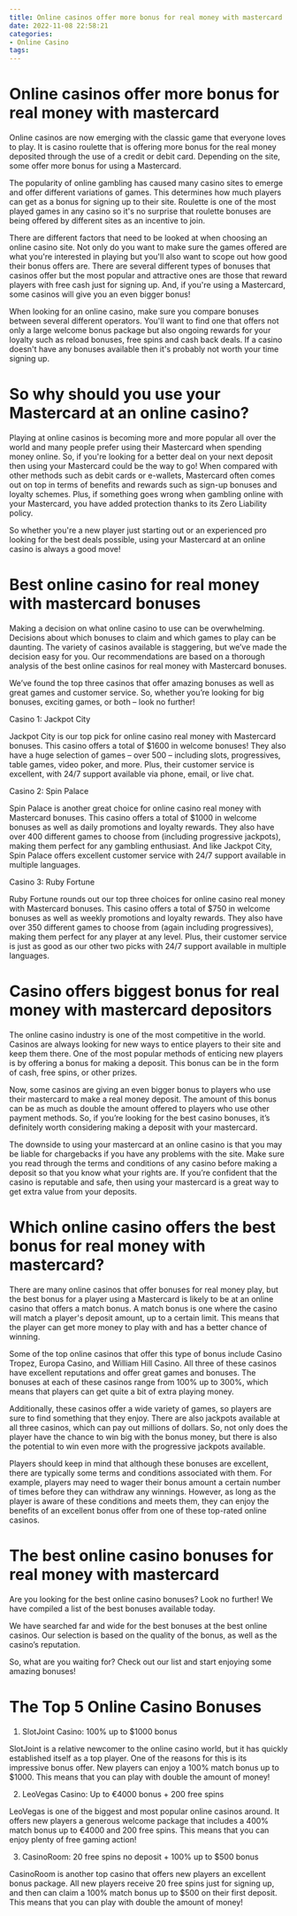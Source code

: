 ```yaml
---
title: Online casinos offer more bonus for real money with mastercard
date: 2022-11-08 22:58:21
categories:
- Online Casino
tags:
---
```



#  Online casinos offer more bonus for real money with mastercard

Online casinos are now emerging with the classic game that everyone loves to play. It is casino roulette that is offering more bonus for the real money deposited through the use of a credit or debit card. Depending on the site, some offer more bonus for using a Mastercard.

The popularity of online gambling has caused many casino sites to emerge and offer different variations of games. This determines how much players can get as a bonus for signing up to their site. Roulette is one of the most played games in any casino so it's no surprise that roulette bonuses are being offered by different sites as an incentive to join.

There are different factors that need to be looked at when choosing an online casino site. Not only do you want to make sure the games offered are what you're interested in playing but you'll also want to scope out how good their bonus offers are.  There are several different types of bonuses that casinos offer but the most popular and attractive ones are those that reward players with free cash just for signing up. And, if you're using a Mastercard, some casinos will give you an even bigger bonus!

When looking for an online casino, make sure you compare bonuses between several different operators. You'll want to find one that offers not only a large welcome bonus package but also ongoing rewards for your loyalty such as reload bonuses, free spins and cash back deals. If a casino doesn't have any bonuses available then it's probably not worth your time signing up.

# So why should you use your Mastercard at an online casino?

Playing at online casinos is becoming more and more popular all over the world and many people prefer using their Mastercard when spending money online. So, if you're looking for a better deal on your next deposit then using your Mastercard could be the way to go! When compared with other methods such as debit cards or e-wallets, Mastercard often comes out on top in terms of benefits and rewards such as sign-up bonuses and loyalty schemes.  Plus, if something goes wrong when gambling online with your Mastercard, you have added protection thanks to its Zero Liability policy.

So whether you're a new player just starting out or an experienced pro looking for the best deals possible, using your Mastercard at an online casino is always a good move!

#  Best online casino for real money with mastercard bonuses

Making a decision on what online casino to use can be overwhelming. Decisions about which bonuses to claim and which games to play can be daunting. The variety of casinos available is staggering, but we’ve made the decision easy for you. Our recommendations are based on a thorough analysis of the best online casinos for real money with Mastercard bonuses.

We’ve found the top three casinos that offer amazing bonuses as well as great games and customer service. So, whether you’re looking for big bonuses, exciting games, or both – look no further!

Casino 1: Jackpot City

Jackpot City is our top pick for online casino real money with Mastercard bonuses. This casino offers a total of $1600 in welcome bonuses! They also have a huge selection of games – over 500 – including slots, progressives, table games, video poker, and more. Plus, their customer service is excellent, with 24/7 support available via phone, email, or live chat.

Casino 2: Spin Palace

Spin Palace is another great choice for online casino real money with Mastercard bonuses. This casino offers a total of $1000 in welcome bonuses as well as daily promotions and loyalty rewards. They also have over 400 different games to choose from (including progressive jackpots), making them perfect for any gambling enthusiast. And like Jackpot City, Spin Palace offers excellent customer service with 24/7 support available in multiple languages.

Casino 3: Ruby Fortune

Ruby Fortune rounds out our top three choices for online casino real money with Mastercard bonuses. This casino offers a total of $750 in welcome bonuses as well as weekly promotions and loyalty rewards. They also have over 350 different games to choose from (again including progressives), making them perfect for any player at any level. Plus, their customer service is just as good as our other two picks with 24/7 support available in multiple languages.

#  Casino offers biggest bonus for real money with mastercard depositors

The online casino industry is one of the most competitive in the world. Casinos are always looking for new ways to entice players to their site and keep them there. One of the most popular methods of enticing new players is by offering a bonus for making a deposit. This bonus can be in the form of cash, free spins, or other prizes.

Now, some casinos are giving an even bigger bonus to players who use their mastercard to make a real money deposit. The amount of this bonus can be as much as double the amount offered to players who use other payment methods. So, if you’re looking for the best casino bonuses, it’s definitely worth considering making a deposit with your mastercard.

The downside to using your mastercard at an online casino is that you may be liable for chargebacks if you have any problems with the site. Make sure you read through the terms and conditions of any casino before making a deposit so that you know what your rights are. If you’re confident that the casino is reputable and safe, then using your mastercard is a great way to get extra value from your deposits.

#  Which online casino offers the best bonus for real money with mastercard?

There are many online casinos that offer bonuses for real money play, but the best bonus for a player using a Mastercard is likely to be at an online casino that offers a match bonus. A match bonus is one where the casino will match a player's deposit amount, up to a certain limit. This means that the player can get more money to play with and has a better chance of winning.

Some of the top online casinos that offer this type of bonus include Casino Tropez, Europa Casino, and William Hill Casino. All three of these casinos have excellent reputations and offer great games and bonuses. The bonuses at each of these casinos range from 100% up to 300%, which means that players can get quite a bit of extra playing money.

Additionally, these casinos offer a wide variety of games, so players are sure to find something that they enjoy. There are also jackpots available at all three casinos, which can pay out millions of dollars. So, not only does the player have the chance to win big with the bonus money, but there is also the potential to win even more with the progressive jackpots available.

Players should keep in mind that although these bonuses are excellent, there are typically some terms and conditions associated with them. For example, players may need to wager their bonus amount a certain number of times before they can withdraw any winnings. However, as long as the player is aware of these conditions and meets them, they can enjoy the benefits of an excellent bonus offer from one of these top-rated online casinos.

#  The best online casino bonuses for real money with mastercard

Are you looking for the best online casino bonuses? Look no further! We have compiled a list of the best bonuses available today.

We have searched far and wide for the best bonuses at the best online casinos. Our selection is based on the quality of the bonus, as well as the casino’s reputation.

So, what are you waiting for? Check out our list and start enjoying some amazing bonuses!

#  The Top 5 Online Casino Bonuses

1. SlotJoint Casino: 100% up to $1000 bonus

SlotJoint is a relative newcomer to the online casino world, but it has quickly established itself as a top player. One of the reasons for this is its impressive bonus offer. New players can enjoy a 100% match bonus up to $1000. This means that you can play with double the amount of money!

2. LeoVegas Casino: Up to €4000 bonus + 200 free spins

LeoVegas is one of the biggest and most popular online casinos around. It offers new players a generous welcome package that includes a 400% match bonus up to €4000 and 200 free spins. This means that you can enjoy plenty of free gaming action!

3. CasinoRoom: 20 free spins no deposit + 100% up to $500 bonus

CasinoRoom is another top casino that offers new players an excellent bonus package. All new players receive 20 free spins just for signing up, and then can claim a 100% match bonus up to $500 on their first deposit. This means that you can play with double the amount of money!